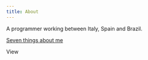 ```yaml
---
title: About
---
```


<p>A programmer working between Italy, Spain and Brazil.</p>
<p><a href="http://www.stefanorodighiero.net/blog/2009/01/seven-facts-about-me/">Seven things about me</a></p>
<p><a href="http://www.linkedin.com/in/stefanorodighiero" ><img src="http://www.linkedin.com/img/webpromo/btn_profile_greytxt_80x15.gif" width="80" height="15" border="0" alt="View Stefano Rodighiero's profile on LinkedIn"></a></p>
<div id="dopplr-larsen-planned_trips-embed"><script type="text/javascript" src="http://www.dopplr.com/traveller/larsen/public/3f9de2208a087b87b092c3f5b1fe85c1/planned_trips.js"></script></div>

